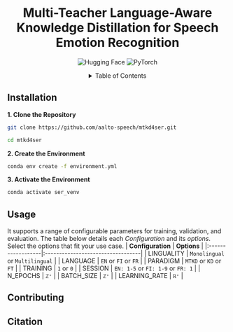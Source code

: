<h1 align="center">Multi-Teacher Language-Aware Knowledge Distillation for Speech Emotion Recognition</h1>

<p align="center">
  <img src="https://img.shields.io/badge/%F0%9F%A4%97-Hugging_Face-blue" alt="Hugging Face" />
  <img src="https://img.shields.io/badge/%F0%9F%94%A5-PyTorch-purple" alt="PyTorch" />
</p>

<div align="center">
  <details>
    <summary>Table of Contents</summary>
    <a href="#installation">Installation</a><br>
    <a href="#usage">Usage</a><br>
    <a href="#contributing">Contributing</a><br>
    <a href="#citation">Citation</a>
  </details>
</div>

## Installation

**1. Clone the Repository**
```bash
git clone https://github.com/aalto-speech/mtkd4ser.git
```
```bash
cd mtkd4ser
```

**2. Create the Environment**
```bash
conda env create -f environment.yml
```

**3. Activate the Environment**
```bash
conda activate ser_venv
```

<!--
**x. xx**
```bash

```
-->

## Usage


<!-- Available Configurations and Choices -->
It supports a range of configurable parameters for training, validation, and evaluation. The table below details each *Configuration* and its *options*. Select the options that fit your use case.
| **Configuration** | **Options**                       |
|:------------------|:----------------------------------|
| LINGUALITY        | `Monolingual` or `Multilingual`   |
| LANGUAGE          | `EN` or `FI` or `FR`              |
| PARADIGM          | `MTKD` or `KD` or `FT`            |
| TRAINING          | `1` or `0`                        |
| SESSION           | `EN: 1-5` or `FI: 1-9` or `FR: 1` |
| N_EPOCHS          | `ℤ⁺`                              |
| BATCH_SIZE        | `ℤ⁺`                              |
| LEARNING_RATE     | `ℝ⁺`                              |


## Contributing


## Citation



